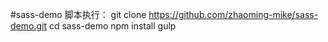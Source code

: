 #sass-demo
脚本执行：
git clone https://github.com/zhaoming-mike/sass-demo.git
cd sass-demo
npm install 
gulp
